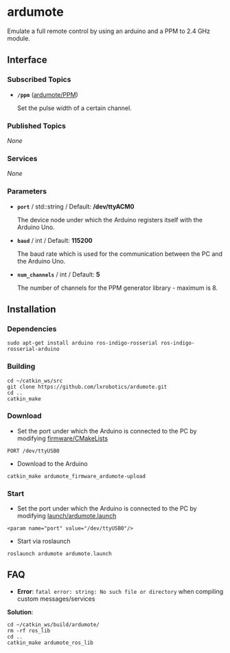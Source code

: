 # ardumote
Emulate a full remote control by using an arduino and a PPM to 2.4 GHz module.

## Interface

### Subscribed Topics
* **`/ppm`** ([ardumote/PPM])

  Set the pulse width of a certain channel.
  
### Published Topics
*None*

### Services
*None*

### Parameters
* **`port`** / std::string / Default: **/dev/ttyACM0**

  The device node under which the Arduino registers itself with the Arduino Uno.

* **`baud`** / int / Default: **115200**

  The baud rate which is used for the communication between the PC and the Arduino Uno.

* **`num_channels`** / int / Default: **5**

  The number of channels for the PPM generator library - maximum is 8.

## Installation

### Dependencies
```
sudo apt-get install arduino ros-indigo-rosserial ros-indigo-rosserial-arduino
```

### Building
```
cd ~/catkin_ws/src
git clone https://github.com/lxrobotics/ardumote.git
cd ..
catkin_make
```

### Download
* Set the port under which the Arduino is connected to the PC by modifying [firmware/CMakeLists]
```
PORT /dev/ttyUSB0
```
* Download to the Arduino
```
catkin_make ardumote_firmware_ardumote-upload
```

### Start
* Set the port under which the Arduino is connected to the PC by modifying [launch/ardumote.launch]
```
<param name="port" value="/dev/ttyUSB0"/> 
```
* Start via roslaunch
```
roslaunch ardumote ardumote.launch
```
## FAQ

* **Error**: `fatal error: string: No such file or directory` when compiling custom messages/services

**Solution**:
```
cd ~/catkin_ws/build/ardumote/
rm -rf ros_lib
cd ..
catkin_make ardumote_ros_lib
```

[ardumote/PPM]: https://github.com/lxrobotics/ardumote/blob/master/msg/PPM.msg
[firmware/CMakeLists]: https://github.com/lxrobotics/ardumote/blob/master/firmware/CMakeLists.txt
[launch/ardumote.launch]: https://github.com/lxrobotics/ardumote/blob/master/launch/ardumote.launch
